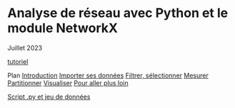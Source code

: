 # Analyse de réseau avec Python et le module NetworkX

Juillet 2023

[tutoriel](https://beauguitte.github.io/analyse-de-reseau-avec-python/)

Plan
[Introduction](https://beauguitte.github.io/analyse-de-reseau-avec-python/)
[Importer ses données](https://beauguitte.github.io/analyse-de-reseau-avec-python/C1_importer.html)
[Filtrer, sélectionner](https://beauguitte.github.io/analyse-de-reseau-avec-python/C2_filtrer.html)
[Mesurer](https://beauguitte.github.io/analyse-de-reseau-avec-python/C3_mesurer.html)
[Partitionner](https://beauguitte.github.io/analyse-de-reseau-avec-python/C4_partitions.html)
[Visualiser](https://beauguitte.github.io/analyse-de-reseau-avec-python/C6_visualiser.html)
[Pour aller plus loin](https://beauguitte.github.io/analyse-de-reseau-avec-python/conclusion.html)

[Script .py et jeu de données](https://github.com/beauguitte/analyse-de-reseau-avec-python/blob/main/2023_07_networkx.zip)

